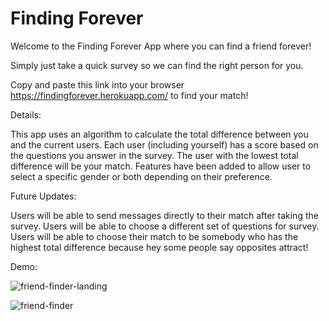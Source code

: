 # Finding Forever

Welcome to the Finding Forever App where you can find a friend forever!

Simply just take a quick survey so we can find the right person for you.

Copy and paste this link into your browser https://findingforever.herokuapp.com/ to find your match!

Details:

This app uses an algorithm to calculate the total difference between you and the current users.
Each user (including yourself) has a score based on the questions you answer in the survey.
The user with the lowest total difference will be your match.
Features have been added to allow user to select a specific gender or both depending on their preference.

Future Updates:

Users will be able to send messages directly to their match after taking the survey.
Users will be able to choose a different set of questions for survey.
Users will be able to choose their match to be somebody who has the highest total difference because hey some people say opposites attract!

Demo:

![friend-finder-landing](https://user-images.githubusercontent.com/33161495/34592894-55cd5d28-f195-11e7-83b2-277c924d771a.gif)

![friend-finder](https://user-images.githubusercontent.com/33161495/34592898-5e058394-f195-11e7-9686-fab01826bb7d.gif)
